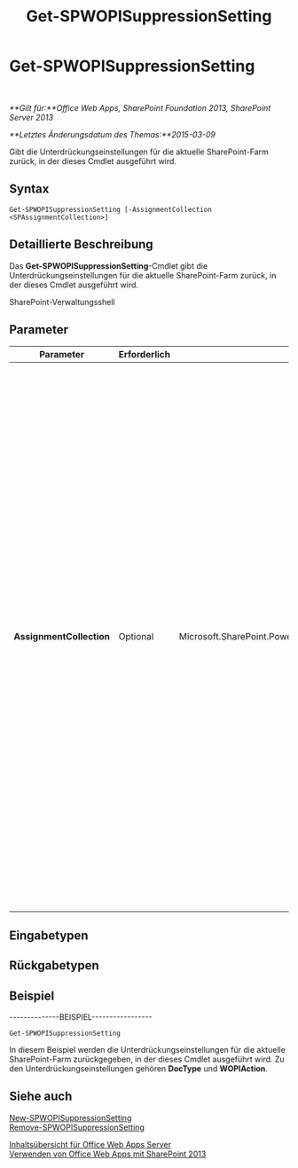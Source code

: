 ﻿---
title: Get-SPWOPISuppressionSetting
TOCTitle: Get-SPWOPISuppressionSetting
ms:assetid: a7924964-e16f-4eca-be91-7aff8d45e0c6
ms:mtpsurl: https://technet.microsoft.com/de-de/library/JJ219445(v=office.15)
ms:contentKeyID: 49633174
ms.date: 12/22/2017
mtps_version: v=office.15
ms.translationtype: HT
---

# Get-SPWOPISuppressionSetting

 

_**Gilt für:**Office Web Apps, SharePoint Foundation 2013, SharePoint Server 2013_

_**Letztes Änderungsdatum des Themas:**2015-03-09_

Gibt die Unterdrückungseinstellungen für die aktuelle SharePoint-Farm zurück, in der dieses Cmdlet ausgeführt wird.

## Syntax

    Get-SPWOPISuppressionSetting [-AssignmentCollection <SPAssignmentCollection>]

## Detaillierte Beschreibung

Das **Get-SPWOPISuppressionSetting**-Cmdlet gibt die Unterdrückungseinstellungen für die aktuelle SharePoint-Farm zurück, in der dieses Cmdlet ausgeführt wird.

SharePoint-Verwaltungsshell

## Parameter


<table>
<colgroup>
<col style="width: 25%" />
<col style="width: 25%" />
<col style="width: 25%" />
<col style="width: 25%" />
</colgroup>
<thead>
<tr class="header">
<th>Parameter</th>
<th>Erforderlich</th>
<th>Typ</th>
<th>Beschreibung</th>
</tr>
</thead>
<tbody>
<tr class="odd">
<td><p><strong>AssignmentCollection</strong></p></td>
<td><p>Optional</p></td>
<td><p>Microsoft.SharePoint.PowerShell.SPAssignmentCollection</p></td>
<td><p>Verwaltet Objekte zum Zweck der ordnungsgemäßen Beseitigung. Die Verwendung von Objekten wie beispielsweise <strong>SPWeb</strong> oder <strong>SPSite</strong> kann sehr viel Arbeitsspeicher erfordern, und für die Verwendung dieser Objekte in Windows PowerShell-Skripts muss der Arbeitsspeicher entsprechend verwaltet werden. Mit dem <strong>SPAssignment</strong>-Objekt können Sie einer Variablen Objekte zuweisen und die Objekte beseitigen, wenn sie nicht mehr benötigt werden, um Arbeitsspeicher freizugeben. Wenn die Objekte <strong>SPWeb</strong>, <strong>SPSite</strong> oder<strong>SPSiteAdministration</strong> verwendet werden, werden diese automatisch beseitigt, falls keine Zuweisungsauflistung oder kein <strong>Global</strong>-Parameter verwendet wird.</p>
<div class="alert">

> [!TIP]
> Wenn der <STRONG>Global</STRONG>-Parameter verwendet wird, sind alle Objekte im globalen Speicher enthalten. Es kann vorkommen, dass nicht genügend Arbeitsspeicher vorhanden ist, falls Objekte nicht sofort verwendet werden oder mit dem Befehl <STRONG>Stop-SPAssignment</STRONG> beseitigt werden.


</div></td>
</tr>
</tbody>
</table>


## Eingabetypen

## Rückgabetypen

## Beispiel

\--------------BEISPIEL-----------------

    Get-SPWOPISuppressionSetting

In diesem Beispiel werden die Unterdrückungseinstellungen für die aktuelle SharePoint-Farm zurückgegeben, in der dieses Cmdlet ausgeführt wird. Zu den Unterdrückungseinstellungen gehören **DocType** und **WOPIAction**.

## Siehe auch


[New-SPWOPISuppressionSetting](new-spwopisuppressionsetting.md)  
[Remove-SPWOPISuppressionSetting](remove-spwopisuppressionsetting.md)  


[Inhaltsübersicht für Office Web Apps Server](content-roadmap-for-office-web-apps-server.md)  
[Verwenden von Office Web Apps mit SharePoint 2013](use-office-web-apps-with-sharepoint-2013.md)

